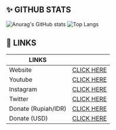 ## ✨ GITHUB STATS
![Anurag's GitHub stats](https://github-readme-stats.vercel.app/api?username=Kylan1940&show_icons=false&theme=shadow_red&include_all_commits=true&cache_seconds=1800)
![Top Langs](https://github-readme-stats.vercel.app/api/top-langs/?username=Kylan1940&hide_progress=true&theme=solarized-light)

## 🔗 LINKS
|LINKS||
|---|---|
| Website | [CLICK HERE](https://kylan1940.github.io) |
| Youtube |[CLICK HERE](https://youtube.com/c/Kylan1940) |
| Instagram | [CLICK HERE](https://www.instagram.com/nx.kyln) |
| Twitter | [CLICK HERE](https://www.twitter.com/itz____kylan) |
| Donate (Rupiah/IDR) | [CLICK HERE](https://trakteer.id/Kylan1940/tip) |
| Donate (USD) | [CLICK HERE](https://ko-fi.com/Kylan1940) |
